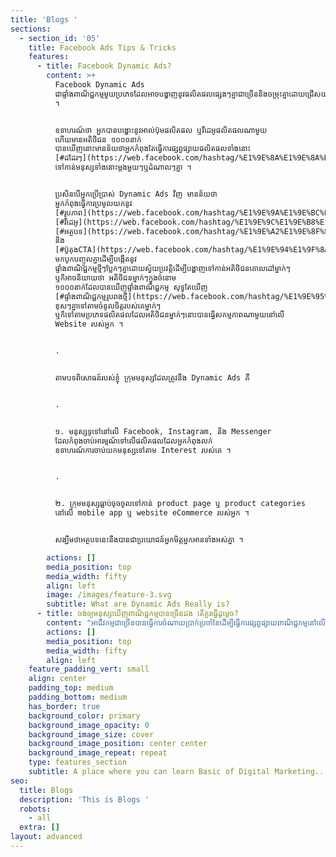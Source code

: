 ```yaml
---
title: 'Blogs '
sections:
  - section_id: '05'
    title: Facebook Ads Tips & Tricks
    features:
      - title: Facebook Dynamic Ads?
        content: >+
          Facebook Dynamic Ads
          ជាផ្ទាំងពាណិជ្ជកម្មមួយប្រភេទដែលអាចបង្ហាញនូវផលិតផលផ្សេងៗគ្នាជាច្រើននិងចម្រុះគ្នាដោយជ្រើសយកតែផលិតផលណាដែលចំតម្រូវការរបស់អតិថិជនគោលដៅម្នាក់ៗ
          ។


          ឧទាហរណ៍ថា អ្នកបានបង្ហោះនូវអាល់ប៊ុមផលិតផល ឬវីដេអូផលិតផលណាមួយ
          ហើយមានអតិថិជន ១០០០នាក់
          បានឃើញនោះមានន័យថាអ្នកកំពុងតែធ្វើការផ្សព្វផ្សាយផលិតផលទាំងនោះ
          [#ដដែរៗ](https://web.facebook.com/hashtag/%E1%9E%8A%E1%9E%8A%E1%9F%82%E1%9E%9A%E1%9F%97?\__eep\_\_=6&\__cft\_\_%5B0%5D=AZUwn-jkAz3NY4s7sgLtQUSeKSOsrusEkJgQlS3bvC3enX_yabUqhUSKAFYr0WdkAW6ocatPqmhZkLYHSmQaVIiVYgW2vGkvNbap6W8SNfC06-1eIAgMSKchLcwAgAjOlOmCmaCvdQ9PlBv6XMeMXU8p&\__tn\_\_=\*NK-R)
          ទៅកាន់មនុស្សទាំងនោះម្ដងមួយៗឬដំណាលៗគ្នា ។


          ប្រសិនបើអ្នកប្រើប្រាស់ Dynamic Ads វិញ មានន័យថា
          អ្នកកំពុងធ្វើការប្រមូលយកនូវ
          [#រូបភាព](https://web.facebook.com/hashtag/%E1%9E%9A%E1%9E%BC%E1%9E%94%E1%9E%97%E1%9E%B6%E1%9E%96?\__eep\_\_=6&\__cft\_\_%5B0%5D=AZUwn-jkAz3NY4s7sgLtQUSeKSOsrusEkJgQlS3bvC3enX_yabUqhUSKAFYr0WdkAW6ocatPqmhZkLYHSmQaVIiVYgW2vGkvNbap6W8SNfC06-1eIAgMSKchLcwAgAjOlOmCmaCvdQ9PlBv6XMeMXU8p&\__tn\_\_=\*NK-R)
          [#វីដេអូ](https://web.facebook.com/hashtag/%E1%9E%9C%E1%9E%B8%E1%9E%8A%E1%9F%81%E1%9E%A2%E1%9E%BC?\__eep\_\_=6&\__cft\_\_%5B0%5D=AZUwn-jkAz3NY4s7sgLtQUSeKSOsrusEkJgQlS3bvC3enX_yabUqhUSKAFYr0WdkAW6ocatPqmhZkLYHSmQaVIiVYgW2vGkvNbap6W8SNfC06-1eIAgMSKchLcwAgAjOlOmCmaCvdQ9PlBv6XMeMXU8p&\__tn\_\_=\*NK-R)
          [#អត្ថបទ](https://web.facebook.com/hashtag/%E1%9E%A2%E1%9E%8F%E1%9F%92%E1%9E%90%E1%9E%94%E1%9E%91?\__eep\_\_=6&\__cft\_\_%5B0%5D=AZUwn-jkAz3NY4s7sgLtQUSeKSOsrusEkJgQlS3bvC3enX_yabUqhUSKAFYr0WdkAW6ocatPqmhZkLYHSmQaVIiVYgW2vGkvNbap6W8SNfC06-1eIAgMSKchLcwAgAjOlOmCmaCvdQ9PlBv6XMeMXU8p&\__tn\_\_=\*NK-R)
          និង
          [#ប៊ូតុងCTA](https://web.facebook.com/hashtag/%E1%9E%94%E1%9F%8A%E1%9E%BC%E1%9E%8F%E1%9E%BB%E1%9E%84cta?\__eep\_\_=6&\__cft\_\_%5B0%5D=AZUwn-jkAz3NY4s7sgLtQUSeKSOsrusEkJgQlS3bvC3enX_yabUqhUSKAFYr0WdkAW6ocatPqmhZkLYHSmQaVIiVYgW2vGkvNbap6W8SNfC06-1eIAgMSKchLcwAgAjOlOmCmaCvdQ9PlBv6XMeMXU8p&\__tn\_\_=\*NK-R)
          មកបូកបញ្ចូលគ្នាដើម្បីបង្កើតនូវ
          ផ្ទាំងពាណិជ្ជកម្មថ្មីៗប្លែកៗគ្នាដោយស្វ័យប្រវត្តិដើម្បីបង្ហាញទៅកាន់អតិថិជនគោលដៅម្នាក់ៗ
          ឬក៏អាចនិយាយថា អតិថិជនម្នាក់ៗក្នុងចំនោម
          ១០០០នាក់ដែលបានឃើញផ្ទាំងពាណិជ្ជកម្ម សុទ្ធតែឃើញ
          [#ផ្ទាំងពាណិជ្ជកម្មរូបរាងថ្មី](https://web.facebook.com/hashtag/%E1%9E%95%E1%9F%92%E1%9E%91%E1%9E%B6%E1%9F%86%E1%9E%84%E1%9E%96%E1%9E%B6%E1%9E%8E%E1%9E%B7%E1%9E%87%E1%9F%92%E1%9E%87%E1%9E%80%E1%9E%98%E1%9F%92%E1%9E%98%E1%9E%9A%E1%9E%BC%E1%9E%94%E1%9E%9A%E1%9E%B6%E1%9E%84%E1%9E%90%E1%9F%92%E1%9E%98%E1%9E%B8?\__eep\_\_=6&\__cft\_\_%5B0%5D=AZUwn-jkAz3NY4s7sgLtQUSeKSOsrusEkJgQlS3bvC3enX_yabUqhUSKAFYr0WdkAW6ocatPqmhZkLYHSmQaVIiVYgW2vGkvNbap6W8SNfC06-1eIAgMSKchLcwAgAjOlOmCmaCvdQ9PlBv6XMeMXU8p&\__tn\_\_=\*NK-R)
          ខុសៗគ្នាទៅតាមចំនូលចិត្តរបស់គេម្នាក់ៗ
          ឬក៏ទៅតាមប្រភេទផលិតផលដែលអតិថិជនម្នាក់ៗនោះបានធ្វើសកម្មភាពណាមួយនៅលើ
          Website របស់អ្នក ។


          .


          តាមបទពិសោធន៍របស់ខ្ញុំ ក្រុមមនុស្សដែលត្រូវនឹង Dynamic Ads គឺ


          .


          ១. មនុស្សទូទៅនៅលើ Facebook, Instagram, និង Messenger
          ដែលកំពុងចាប់អារម្មណ៍ទៅលើផលិតផលដែលអ្នកកំពុងលក់
          ឧទាហរណ៍ការចាប់យកមនុស្សទៅតាម Interest របស់គេ ។


          .


          ២. ក្រុមមនុស្សធ្លាប់ចុចចូលទៅកាន់ product page ឬ product categories
          នៅលើ mobile app ឬ website eCommerce របស់អ្នក ។


          សង្ឃឹមថាអត្ថបទនេះនឹងបានជាប្រយោជន៍អ្នកមិត្តអ្នកអានទាំងអស់គ្នា ។

        actions: []
        media_position: top
        media_width: fifty
        align: left
        image: /images/feature-3.svg
        subtitle: What are Dynamic Ads Really is?
      - title: ចង់ឲ្យមនុស្សឃើញពាណិជ្ជកម្មបានច្រើនដង តើគួរធ្វើដូម្តេច?
        content: "អាជីវកម្មជាច្រើនបានធ្វើការចំណាយប្រាក់ប្រចាំខែដើម្បីធ្វើការផ្សព្វផ្សាយពាណិជ្ជកម្មនៅលើប្រព័ន្ធសង្គមពេញនិយម ហ្វេសប៊ុគ យ៉ាងណាមិញគោលបំណងចម្បងធំៗរបស់ពួកគាត់គឺការចង់ឲ្យមនុស្សស្គាល់ពី ម៉ាកសញ្ញា អាជីវកម្ម ផលិតផល និង សេវាកម្មរបស់ខ្លួន ដើម្បីបង្កើនការលក់តាមរបៀបផ្សេងៗ។\n\nបើសិនជាអាជីវកម្មរបស់អ្នក ទើបចាប់ផ្តើមធ្វើទីផ្សារឌីជីថល ហើយមានបំណងចង់ឲ្យក្រុមអតិថិជនគោលដៅ ចាប់អារម្មណ៏ និង ចងចាំ ម៉ាកសញ្ញានៃអាជីវកម្មរបស់អ្នកនោះ អ្នកអាចធ្វើការផ្សព្វផ្សាយ (ប៊ូស) តាមរយៈ ហ្វេសប៊ុគ ដោយជ្រើសរើស \U0001D5E5\U0001D5F2\U0001D5EE\U0001D5F0\U0001D5F5 \U0001D5D6\U0001D5EE\U0001D5FA\U0001D5FD\U0001D5EE\U0001D5F6\U0001D5F4\U0001D5FB \U0001D5E2\U0001D5EF\U0001D5F7\U0001D5F2\U0001D5F0\U0001D601\U0001D5F6\U0001D603\U0001D5F2 ដោយសារតែ \U0001D5E5\U0001D5F2\U0001D5EE\U0001D5F0\U0001D5F5 \U0001D5D6\U0001D5EE\U0001D5FA\U0001D5FD\U0001D5EE\U0001D5F6\U0001D5F4\U0001D5FB \U0001D5E2\U0001D5EF\U0001D5F7\U0001D5F2\U0001D5F0\U0001D601\U0001D5F6\U0001D603\U0001D5F2 នេះអនុញ្ញាតឲ្យអ្នកចំណាយលុយប៊ូសតិចហើយអាចមានមនុស្សច្រើននាក់ឃើញពាណិជ្ជកម្មរបស់អ្នកឲ្យបានច្រើនដង។\n\nហើយលក្ខណៈពិសេសនៃ \U0001D5E5\U0001D5F2\U0001D5EE\U0001D5F0\U0001D5F5 \U0001D5D6\U0001D5EE\U0001D5FA\U0001D5FD\U0001D5EE\U0001D5F6\U0001D5F4\U0001D5FB \U0001D5E2\U0001D5EF\U0001D5F7\U0001D5F2\U0001D5F0\U0001D601\U0001D5F6\U0001D603\U0001D5F2 គឺការដែលអ្នកអាចកំណត់ចំនួនដងនៃការមើលឃើញពាណិជ្ជកម្មរបស់អ្នកក្នុងមួយសប្តាហ៏សម្រាប់មនុស្សម្នាក់។\n\nឧទាហរណ៏ អ្នកមានប្រូម៉ូសិនថ្មីសម្រាប់សប្តាហ៏នេះ អ្នកចង់ឲ្យមនុស្សច្រើនដឹងអំពីប្រូម៉ូសិននេះ អញ្ចឹងអ្នកអាចធ្វើការផ្សព្វផ្សាយតាមរយៈ \U0001D5E5\U0001D5F2\U0001D5EE\U0001D5F0\U0001D5F5 \U0001D5D6\U0001D5EE\U0001D5FA\U0001D5FD\U0001D5EE\U0001D5F6\U0001D5F4\U0001D5FB \U0001D5E2\U0001D5EF\U0001D5F7\U0001D5F2\U0001D5F0\U0001D601\U0001D5F6\U0001D603\U0001D5F2 ហើយធ្វើការកំណត់ចំនួនដងនៃការឃើញពាណិជ្ជកម្ម ដោយក្នុងមនុស្សម្នាក់គួរតែឃើញ ពីរដង ក្នុងមួយថ្ងៃ ក្នុងរយៈពេលមួយសប្តាហ៏។\n\nតែជាការរំលឹក អ្នកពុំគួរធ្វើការកំណត់ចំនួនដងនៃការឃើញពាណិជ្ជកម្ម ច្រើនដងពេកនោះទេ ព្រោះវាអាចធ្វើឲ្យអ្នកដែលឃើញពាណិជ្ជកម្មមានភាពធុញទ្រាន់ ហើយធ្វើការ hide ឬ report ពាណិជ្ជកម្មរបស់អ្នក ដែលវាអាចប៉ះពាល់ដល់គុណភាពនៃពាណិជ្ជកម្ម និង ផេករបស់អ្នក។\n\n"
        actions: []
        media_position: top
        media_width: fifty
        align: left
    feature_padding_vert: small
    align: center
    padding_top: medium
    padding_bottom: medium
    has_border: true
    background_color: primary
    background_image_opacity: 0
    background_image_size: cover
    background_image_position: center center
    background_image_repeat: repeat
    type: features_section
    subtitle: A place where you can learn Basic of Digital Marketing...
seo:
  title: Blogs
  description: 'This is Blogs '
  robots:
    - all
  extra: []
layout: advanced
---
```

